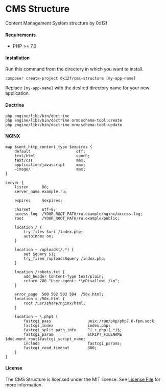 CMS Structure
====
Content Management System structure by 0x12f

#### Requirements
- PHP >= 7.0

#### Installation

Run this command from the directory in which you want to install.

```
composer create-project 0x12f/cms-structure [my-app-name]
```

Replace `[my-app-name]` with the desired directory name for your new application.

#### Doctrine

```
php engine/libs/bin/doctrine
php engine/libs/bin/doctrine orm:schema-tool:create
php engine/libs/bin/doctrine orm:schema-tool:update
```

#### NGINX 
```
map $sent_http_content_type $expires {
    default                    off;
    text/html                  epoch;
    text/css                   max;
    application/javascript     max;
    ~image/                    max;
}

server {
    listen		80;
    server_name	example.ru;
    
    expires     $expires;
    
    charset		utf-8;
    access_log	/YOUR_ROOT_PATH/ru.example/nginx/access.log;
    root		/YOUR_ROOT_PATH/ru.example/public;
    
    location / {
        try_files $uri /index.php;
        autoindex on;
    }
    
    location ~ /uploads(/.*) {
        set $query $1;
        try_files /uploads$query /index.php;
    }
    
    location /robots.txt {
        add_header Content-Type text/plain;
        return 200 "User-agent: *\nDisallow: /\n";
    }
    
    error_page	500 502 503 504  /50x.html;
    location = /50x.html {
        root /usr/share/nginx/html;
    }
    
    location ~ \.php$ {
        fastcgi_pass                unix:/run/php/php7.0-fpm.sock;
        fastcgi_index               index.php;
        fastcgi_split_path_info     ^(.+.php)(.*)$;
        fastcgi_param               SCRIPT_FILENAME $document_root$fastcgi_script_name;
        include                     fastcgi_params;
        fastcgi_read_timeout        300;
    }
}
```

#### License
The CMS Structure is licensed under the MIT license. See [License File](LICENSE.md) for more information.
